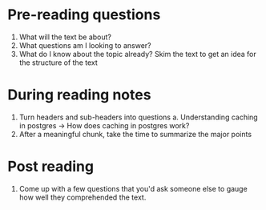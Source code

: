 # Pre-reading questions
1. What will the text be about?
2. What questions am I looking to answer?
3. What do I know about the topic already?
Skim the text to get an idea for the structure of the text


# During reading notes
1. Turn headers and sub-headers into questions
	a. Understanding caching in postgres -> How does caching in postgres work?
2. After a meaningful chunk, take the time to summarize the major points

# Post reading
1. Come up with a few questions that you'd ask someone else to gauge how well they comprehended the text.